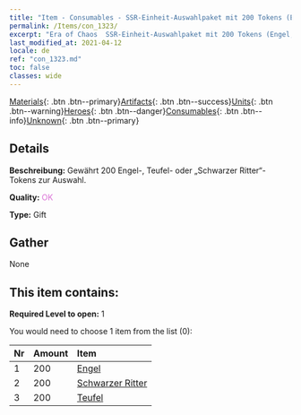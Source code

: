 ```yaml
---
title: "Item - Consumables - SSR-Einheit-Auswahlpaket mit 200 Tokens (Engel, Teufel, Schwarzer Ritter)"
permalink: /Items/con_1323/
excerpt: "Era of Chaos  SSR-Einheit-Auswahlpaket mit 200 Tokens (Engel, Teufel, Schwarzer Ritter)"
last_modified_at: 2021-04-12
locale: de
ref: "con_1323.md"
toc: false
classes: wide
---
```

 [Materials](/de/Items/){: .btn .btn--primary}[Artifacts](/de/Items/Artifacts/){: .btn .btn--success}[Units](/de/Items/Units/){: .btn .btn--warning}[Heroes](/de/Items/Heroes/){: .btn .btn--danger}[Consumables](/de/Items/Consumables/){: .btn .btn--info}[Unknown](/de/Items/Unknown/){: .btn .btn--primary}

## Details
 **Beschreibung:** Gewährt 200 Engel-, Teufel- oder „Schwarzer Ritter“-Tokens zur Auswahl.

 **Quality:** <span style="color: #DA70D6">OK</span>

 **Type:** Gift

## Gather

  None

## This item contains:

 **Required Level to open:** 1

 You would need to choose 1 item from the list (0):

  | Nr | Amount |     Item    |
  |:---|:-------|:------------|
  | 1 | 200 | [Engel](/de/Items/unt_196/) | 
  | 2 | 200 | [Schwarzer Ritter](/de/Items/unt_213/) | 
  | 3 | 200 | [Teufel](/de/Items/unt_232/) | 
